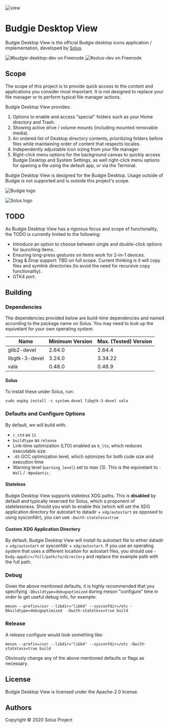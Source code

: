 ![view](https://github.com/getsolus/budgie-desktop-view/raw/master/.github/screenshots/budgie-desktop-settings-with-view.jpg)

# Budgie Desktop View

Budgie Desktop View is the official Budgie desktop icons application / implementation, developed by [Solus](https://getsol.us/).

![#budgie-desktop-dev on Freenode](https://img.shields.io/badge/freenode-%23budgie--desktop--dev-4AF)
![#solus-dev on Freenode](https://img.shields.io/badge/freenode-%23solus--dev-28C)

## Scope

The scope of this project is to provide quick access to the content and applications you consider most important. It is not designed to replace your file manager or to perform typical file manager actions.

Budgie Desktop View provides:

1. Options to enable and access "special" folders such as your Home directory and Trash.
2. Showing active drive / volume mounts (including mounted removable media).
3. An ordered list of Desktop directory contents, prioritizing folders before files while maintaining order of content that respects locales.
4. Independently adjustable icon sizing from your file manager
5. Right-click menu options for the background canvas to quickly access Budgie Desktop and System Settings, as well right-click menu options for opening a file using the default app, or via the Terminal.

Budgie Desktop View is designed for the Budgie Desktop. Usage outside of Budgie is not supported and is outside this project's scope.

![Budgie logo](https://getsol.us/imgs/budgie-small.png)

![Solus logo](https://build.getsol.us/logo.png)

## TODO

As Budgie Desktop View has a rigorous focus and scope of functionality, the TODO is currently limited to the following:

- Introduce an option to choose between single and double-click options for launching items.
- Ensuring long-press gestures on items work for 2-in-1 devices.
- Drag & Drop support: TBD on full scope. Current thinking is it will copy files and symlink directories (to avoid the need for recursive copy functionality).
- GTK4 port.

## Building

### Dependencies

The dependencies provided below are build-time dependencies and named according to the package name on Solus. You may need to look up the equivelant for your own operating system.

Name | Minimum Version | Max. (Tested) Version
---- | ---- | ----
glib2-devel | 2.64.0 | 2.64.4
libgtk-3-devel | 3.24.0 | 3.34.22
vala | 0.48.0 | 0.48.9

#### Solus

To install these under Solus, run:

```
sudo eopkg install -c system.devel libgtk-3-devel vala
```

### Defaults and Configure Options

By default, we will build with:

- `c_std` as `11`
- `buildtype` as `release`
- Link-time optimization (LTO) enabled as `b_lto`, which reduces executable size.
- `-03` GCC optimization level, which optimizes for both code size and execution time
- Warning level (`warning_level`) set to max (3). This is the equivelant to `-Wall` / `-Wpedantic`.

#### Stateless

Budgie Desktop View supports stateless XDG paths. This is **disabled** by default and typically reserved for Solus, which a proponent of statelessness. Should you wish to enable this (which will set the XDG application directory for autostart to datadir + `xdg/autostart` as opposed to using sysconfdir), you can use `-Dwith-stateless=true`

#### Custom XDG Application Directory

By default, Budgie Desktop View will install its autostart file to either datadir + `xdg/autostart` or sysconfdir + `xdg/autostart`. If you use an operating system that uses a different location for autostart files, you should use `-Dxdg-appdir=/full/path/to/directory` and replace the example path with the full path.

### Debug

Given the above mentioned defaults, it is highly recommended that you specifying `-Dbuildtype=debugoptimized` during meson "configure" time in order to get useful debug info, for example:

```
meson --prefix=/usr --libdir="lib64" --sysconfdir=/etc -Dbuildtype=debugoptimized  -Dwith-stateless=true build
```

### Release

A release configure would look something like:

```
meson --prefix=/usr --libdir="lib64" --sysconfdir=/etc -Dwith-stateless=true build
```

Obviously change any of the above mentioned defaults or flags as necessary.

## License

Budgie Desktop View is licensed under the Apache-2.0 license.

## Authors

Copyright © 2020 Solus Project